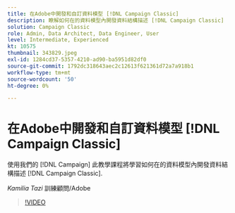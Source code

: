 ```yaml
---
title: 在Adobe中開發和自訂資料模型 [!DNL Campaign Classic]
description: 瞭解如何在的資料模型內開發資料結構描述 [!DNL Campaign Classic]
solution: Campaign Classic
role: Admin, Data Architect, Data Engineer, User
level: Intermediate, Experienced
kt: 10575
thumbnail: 343829.jpeg
exl-id: 1284cd37-5357-4210-ad90-ba5951d82df0
source-git-commit: 1792dc318643aec2c12613f621361d72a7a918b1
workflow-type: tm+mt
source-wordcount: '50'
ht-degree: 0%

---
```


# 在Adobe中開發和自訂資料模型 [!DNL Campaign Classic]

使用我們的 [!DNL Campaign] 此教學課程將學習如何在的資料模型內開發資料結構描述 [!DNL Campaign Classic].

*Kamilia Tazi* 訓練顧問/Adobe

>[!VIDEO](https://video.tv.adobe.com/v/343829/?quality=12&learn=on)
